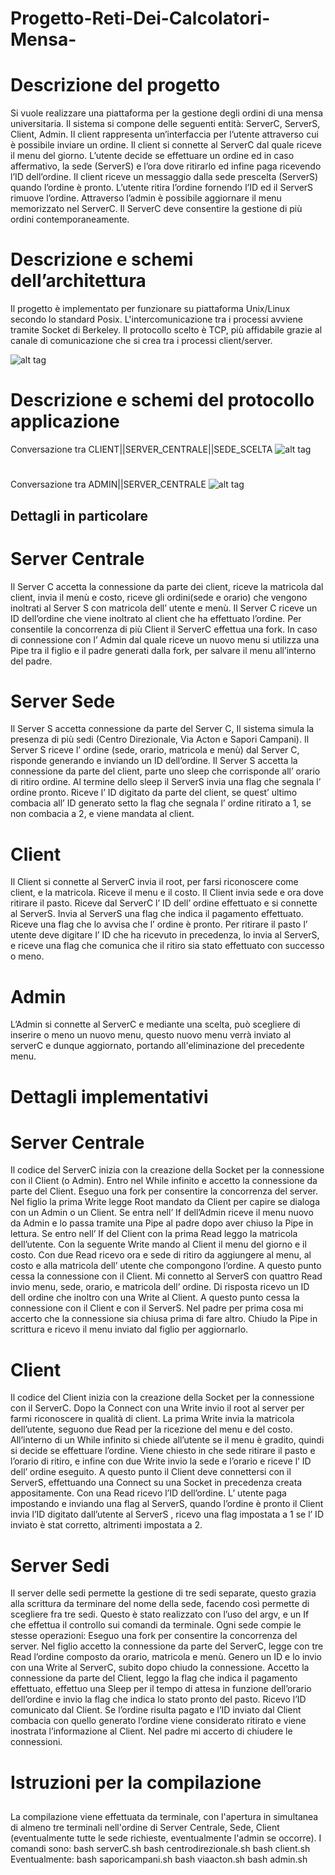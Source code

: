 # Progetto-Reti-Dei-Calcolatori-Mensa-

# Descrizione del progetto

Si vuole realizzare una piattaforma per la gestione degli ordini di una mensa universitaria.
Il sistema si compone delle seguenti entità: ServerC, ServerS, Client, Admin. Il client
rappresenta un’interfaccia per l’utente attraverso cui è possibile inviare un ordine. Il client
si connette al ServerC dal quale riceve il menu del giorno. L’utente decide se effettuare un
ordine ed in caso affermativo, la sede (ServerS) e l’ora dove ritirarlo ed infine paga
ricevendo l’ID dell’ordine. Il client riceve un messaggio dalla sede prescelta (ServerS)
quando l’ordine è pronto. L’utente ritira l’ordine fornendo l’ID ed il ServerS rimuove
l’ordine. Attraverso l’admin è possibile aggiornare il menu memorizzato nel ServerC. Il
ServerC deve consentire la gestione di più ordini contemporaneamente.


# Descrizione e schemi dell’architettura
Il progetto è implementato per funzionare su piattaforma Unix/Linux secondo lo standard
Posix. L'intercomunicazione tra i processi avviene tramite Socket di Berkeley. Il protocollo
scelto è TCP, più affidabile grazie al canale di comunicazione che si crea tra i processi
client/server.


![alt tag](http://imageshack.com/a/img924/5885/0uO5lj.png)


# Descrizione e schemi del protocollo applicazione
Conversazione tra CLIENT||SERVER_CENTRALE||SEDE_SCELTA
![alt tag](http://imageshack.com/a/img924/8306/YwsJWP.png)
#
Conversazione tra ADMIN||SERVER_CENTRALE
![alt tag](http://imageshack.com/a/img924/1688/nWWg0v.png)

## Dettagli in particolare
# Server Centrale
Il Server C accetta la connessione da parte dei client, riceve la matricola dal
client, invia il menù e costo, riceve gli ordini(sede e orario) che vengono inoltrati al Server
S con matricola dell’ utente e menù. Il Server C riceve un ID dell’ordine che viene inoltrato
al client che ha effettuato l’ordine. Per consentile la concorrenza di più Client il ServerC
effettua una fork. In caso di connessione con l’ Admin dal quale riceve un nuovo menu si
utilizza una Pipe tra il figlio e il padre generati dalla fork, per salvare il menu all’interno del
padre.
# Server Sede
Il Server S accetta connessione da parte del Server C, Il sistema simula la
presenza di più sedi (Centro Direzionale, Via Acton e Sapori Campani). Il Server S riceve l’
ordine (sede, orario, matricola e menù) dal Server C, risponde generando e inviando un ID
dell’ordine.
Il Server S accetta la connessione da parte del client, parte uno sleep che corrisponde all’
orario di ritiro ordine. Al termine dello sleep il ServerS invia una flag che segnala l’ ordine
pronto. Riceve l’ ID digitato da parte del client, se quest’ ultimo combacia all’ ID generato
setto la flag che segnala l’ ordine ritirato a 1, se non combacia a 2, e viene mandata al
client.
# Client
Il Client si connette al ServerC invia il root, per farsi riconoscere come client, e
la matricola. Riceve il menu e il costo. Il Client invia sede e ora dove ritirare il pasto.
Riceve dal ServerC l’ ID dell’ ordine effettuato e si connette al ServerS. Invia al ServerS
una flag che indica il pagamento effettuato. Riceve una flag che lo avvisa che l’ ordine è
pronto. Per ritirare il pasto l’ utente deve digitare l’ ID che ha ricevuto in precedenza, lo
invia al ServerS, e riceve una flag che comunica che il ritiro sia stato effettuato con
successo o meno.
# Admin
L’Admin si connette al ServerC e mediante una scelta, può scegliere di inserire o meno un 
nuovo menu, questo nuovo menu verrà inviato al serverC e dunque aggiornato, portando all'eliminazione
del precedente menu.

# Dettagli implementativi
# Server Centrale
Il codice del ServerC inizia con la creazione della Socket per la connessione con il Client
(o Admin). Entro nel While infinito e accetto la connessione da parte del Client.
Eseguo una fork per consentire la concorrenza del server.
Nel figlio la prima Write legge Root mandato da Client per capire se dialoga con un Admin
o un Client. Se entra nell’ If dell’Admin riceve il menu nuovo da Admin e lo passa tramite
una Pipe al padre dopo aver chiuso la Pipe in lettura.
Se entro nell’ If del Client con la prima Read leggo la matricola dell’utente. Con la
seguente Write mando al Client il menu del giorno e il costo. Con due Read ricevo ora e
sede di ritiro da aggiungere al menu, al costo e alla matricola dell’ utente che compongono
l’ordine. A questo punto cessa la connessione con il Client.
Mi connetto al ServerS con quattro Read invio menu, sede, orario, e matricola dell’ ordine.
Di risposta ricevo un ID dell ordine che inoltro con una Write al Client. A questo punto
cessa la connessione con il Client e con il ServerS.
Nel padre per prima cosa mi accerto che la connessione sia chiusa prima di fare altro.
Chiudo la Pipe in scrittura e ricevo il menu inviato dal figlio per aggiornarlo.
# Client
Il codice del Client inizia con la creazione della Socket per la connessione con il ServerC.
Dopo la Connect con una Write invio il root al server per farmi riconoscere in qualità di
client. La prima Write invia la matricola dell’utente, seguono due Read per la ricezione del
menu e del costo. All’interno di un While infinito si chiede all’utente se il menu è gradito,
quindi si decide se effettuare l’ordine. Viene chiesto in che sede ritirare il pasto e l’orario di
ritiro, e infine con due Write invio la sede e l’orario e riceve l’ ID dell’ ordine eseguito.
A questo punto il Client deve connettersi con il ServerS, effettuando una Connect su una
Socket in precedenza creata appositamente. Con una Read ricevo l’ID dell’ordine.
L’ utente paga impostando e inviando una flag al ServerS, quando l’ordine è pronto il
Client invia l’ID digitato dall’utente al ServerS , ricevo una flag impostata a 1 se l’ ID inviato
è stat corretto, altrimenti impostata a 2.
# Server Sedi
Il server delle sedi permette la gestione di tre sedi separate, questo grazia alla scrittura da
terminare del nome della sede, facendo così permette di scegliere fra tre sedi. Questo è
stato realizzato con l’uso del argv, e un If che effettua il controllo sui comandi da terminale.
Ogni sede compie le stesse operazioni:
Eseguo una fork per consentire la concorrenza del server.
Nel figlio accetto la connessione da parte del ServerC, legge con tre Read l’ordine
composto da orario, matricola e menù. Genero un ID e lo invio con una Write al ServerC,
subito dopo chiudo la connessione. Accetto la connessione da parte del Client, leggo la
flag che indica il pagamento effettuato, effettuo una Sleep per il tempo di attesa in
funzione dell’orario dell’ordine e invio la flag che indica lo stato pronto del pasto. Ricevo
l’ID comunicato dal Client. Se l’ordine risulta pagato e l’ID inviato dal Client combacia con
quello generato l’ordine viene considerato ritirato e viene inostrata l’informazione al Client.
Nel padre mi accerto di chiudere le connessioni.
##
# Istruzioni per la compilazione
##
La compilazione viene effettuata da terminale, con l'apertura in simultanea di almeno tre terminali 
nell'ordine di Server Centrale, Sede, Client (eventualmente tutte le sede richieste, eventualmente 
l'admin se occorre). 
I comandi sono:
bash serverC.sh
bash centrodirezionale.sh
bash client.sh
Eventualmente:
bash saporicampani.sh
bash viaacton.sh
bash admin.sh
